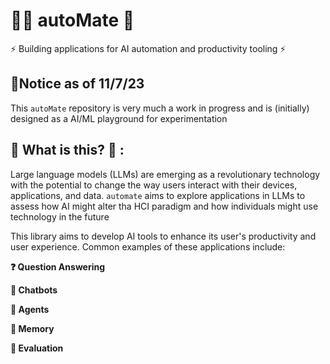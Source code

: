 
# 🧠🚀  autoMate 🤖

⚡ Building applications for AI automation and productivity tooling ⚡

## 🚨Notice as of 11/7/23

This `autoMate` repository is very much a work in progress and is (initially) designed as a AI/ML playground for experimentation

## 🧐 What is this? 💁 :
Large language models (LLMs) are emerging as a revolutionary technology with the potential to change the way users interact with their devices, applications, and data.
`automate` aims to explore applications in LLMs to assess how AI might alter tha HCI paradigm and how individuals might use technology in the future

This library aims to develop AI tools to enhance its user's productivity and user experience. Common examples of these applications include:

**❓ Question Answering**

**💬 Chatbots**

**🤖 Agents**

**🧠 Memory**

**🧐 Evaluation**